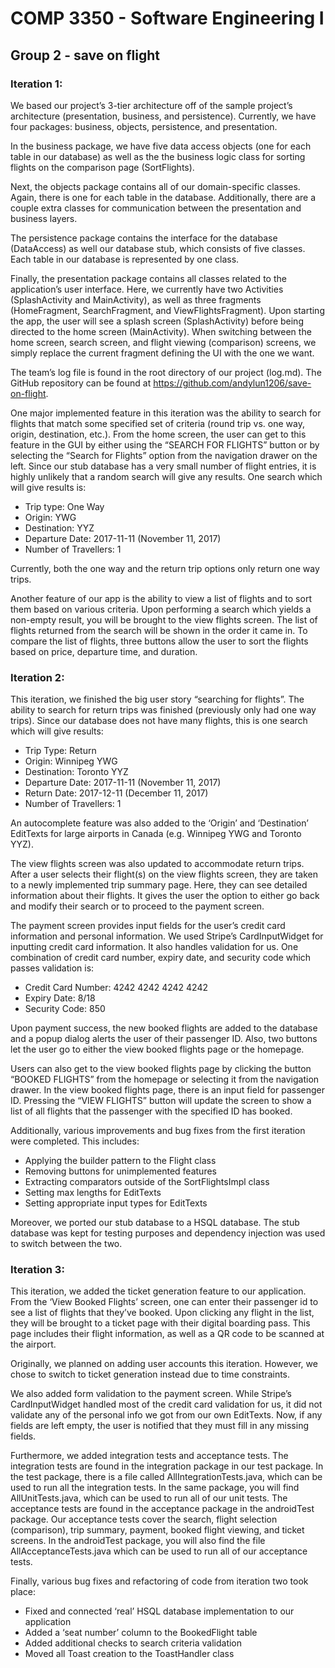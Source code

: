 # COMP 3350 - Software Engineering I
## Group 2 - save on flight

### Iteration 1:
We based our project’s 3-tier architecture off of the sample project’s architecture (presentation, business, and persistence). Currently, we have four packages: business, objects, persistence, and presentation.
 
In the business package, we have five data access objects (one for each table in our database) as well as the the business logic class for sorting flights on the comparison page (SortFlights).
 
Next, the objects package contains all of our domain-specific classes. Again, there is one for each table in the database. Additionally, there are a couple extra classes for communication between the presentation and business layers.
 
The persistence package contains the interface for the database (DataAccess) as well our database stub, which consists of five classes. Each table in our database is represented by one class.
 
Finally, the presentation package contains all classes related to the application’s user interface. Here, we currently have two Activities (SplashActivity and MainActivity), as well as three fragments (HomeFragment, SearchFragment, and ViewFlightsFragment). Upon starting the app, the user will see a splash screen (SplashActivity) before being directed to the home screen (MainActivity). When switching between the home screen, search screen, and flight viewing (comparison) screens, we simply replace the current fragment defining the UI with the one we want.
 
The team’s log file is found in the root directory of our project (log.md). The GitHub repository can be found at https://github.com/andylun1206/save-on-flight.
 
One major implemented feature in this iteration was the ability to search for flights that match some specified set of criteria (round trip vs. one way, origin, destination, etc.). From the home screen, the user can get to this feature in the GUI by either using the “SEARCH FOR FLIGHTS” button or by selecting the “Search for Flights” option from the navigation drawer on the left. Since our stub database has a very small number of flight entries, it is highly unlikely that a random search will give any results. One search which will give results is:
- Trip type: One Way
- Origin: YWG
- Destination: YYZ
- Departure Date: 2017-11-11 (November 11, 2017)
- Number of Travellers: 1

Currently, both the one way and the return trip options only return one way trips.
 
Another feature of our app is the ability to view a list of flights and to sort them based on various criteria. Upon performing a search which yields a non-empty result, you will be brought to the view flights screen. The list of flights returned from the search will be shown in the order it came in. To compare the list of flights, three buttons allow the user to sort the flights based on price, departure time, and duration.

### Iteration 2:
This iteration, we finished the big user story “searching for flights”. The ability to search for return trips was finished (previously only had one way trips). Since our database does not have many flights, this is one search which will give results:
- Trip Type: Return
- Origin: Winnipeg YWG
- Destination: Toronto YYZ
- Departure Date: 2017-11-11 (November 11, 2017)
- Return Date: 2017-12-11 (December 11, 2017)
- Number of Travellers: 1 

An autocomplete feature was also added to the ‘Origin’ and ‘Destination’ EditTexts for large airports in Canada (e.g. Winnipeg YWG and Toronto YYZ). 

The view flights screen was also updated to accommodate return trips. After a user selects their flight(s) on the view flights screen, they are taken to a newly implemented trip summary page. Here, they can see detailed information about their flights. It gives the user the option to either go back and modify their search or to proceed to the payment screen.

The payment screen provides input fields for the user’s credit card information and personal information. We used Stripe’s CardInputWidget for inputting credit card information. It also handles validation for us. One combination of credit card number, expiry date, and security code which passes validation is:
- Credit Card Number: 4242 4242 4242 4242
- Expiry Date: 8/18
- Security Code: 850

Upon payment success, the new booked flights are added to the database and a popup dialog alerts the user of their passenger ID. Also, two buttons let the user go to either the view booked flights page or the homepage.

Users can also get to the view booked flights page by clicking the button “BOOKED FLIGHTS” from the homepage or selecting it from the navigation drawer. In the view booked flights page, there is an input field for passenger ID. Pressing the “VIEW FLIGHTS” button will update the screen to show a list of all flights that the passenger with the specified ID has booked. 

Additionally, various improvements and bug fixes from the first iteration were completed. This includes:
- Applying the builder pattern to the Flight class
- Removing buttons for unimplemented features
- Extracting comparators outside of the SortFlightsImpl class
- Setting max lengths for EditTexts
- Setting appropriate input types for EditTexts

Moreover, we ported our stub database to a HSQL database. The stub database was kept for testing purposes and dependency injection was used to switch between the two.

### Iteration 3:
This iteration, we added the ticket generation feature to our application. From the ‘View Booked Flights’ screen, one can enter their passenger id to see a list of flights that they’ve booked. Upon clicking any flight in the list, they will be brought to a ticket page with their digital boarding pass. This page includes their flight information, as well as a QR code to be scanned at the airport. 

Originally, we planned on adding user accounts this iteration. However, we chose to switch to ticket generation instead due to time constraints.

We also added form validation to the payment screen. While Stripe’s CardInputWidget handled most of the credit card validation for us, it did not validate any of the personal info we got from our own EditTexts. Now, if any fields are left empty, the user is notified that they must fill in any missing fields. 

Furthermore, we added integration tests and acceptance tests. The integration tests are found in the integration package in our test package. In the test package, there is a file called AllIntegrationTests.java, which can be used to run all the integration tests. In the same package, you will find AllUnitTests.java, which can be used to run all of our unit tests. The acceptance tests are found in the acceptance package in the androidTest package. Our acceptance tests cover the search, flight selection (comparison), trip summary, payment, booked flight viewing, and ticket screens. In the androidTest package, you will also find the file AllAcceptanceTests.java which can be used to run all of our acceptance tests. 

Finally, various bug fixes and refactoring of code from iteration two took place:
- Fixed and connected ‘real’ HSQL database implementation to our application
- Added a ‘seat number’ column to the BookedFlight table
- Added additional checks to search criteria validation
- Moved all Toast creation to the ToastHandler class






